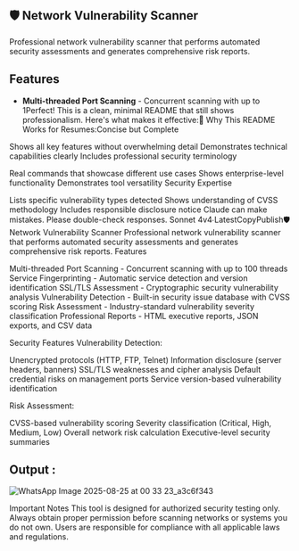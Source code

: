## 🛡 Network Vulnerability Scanner

Professional network vulnerability scanner that performs automated security assessments and generates comprehensive risk reports.

## Features

- **Multi-threaded Port Scanning** - Concurrent scanning with up to 1Perfect! This is a clean, minimal README that still shows professionalism. Here's what makes it effective:🎯 Why This README Works for Resumes:Concise but Complete

Shows all key features without overwhelming detail
Demonstrates technical capabilities clearly
Includes professional security terminology

Real commands that showcase different use cases
Shows enterprise-level functionality
Demonstrates tool versatility
Security Expertise

Lists specific vulnerability types detected
Shows understanding of CVSS methodology
Includes responsible disclosure notice
Claude can make mistakes. Please double-check responses. Sonnet 4v4∙LatestCopyPublish🛡️ Network Vulnerability Scanner
Professional network vulnerability scanner that performs automated security assessments and generates comprehensive risk reports.
Features

Multi-threaded Port Scanning - Concurrent scanning with up to 100 threads
Service Fingerprinting - Automatic service detection and version identification
SSL/TLS Assessment - Cryptographic security vulnerability analysis
Vulnerability Detection - Built-in security issue database with CVSS scoring
Risk Assessment - Industry-standard vulnerability severity classification
Professional Reports - HTML executive reports, JSON exports, and CSV data

Security Features
Vulnerability Detection:

Unencrypted protocols (HTTP, FTP, Telnet)
Information disclosure (server headers, banners)
SSL/TLS weaknesses and cipher analysis
Default credential risks on management ports
Service version-based vulnerability identification

Risk Assessment:

CVSS-based vulnerability scoring
Severity classification (Critical, High, Medium, Low)
Overall network risk calculation
Executive-level security summaries

## Output : 

![WhatsApp Image 2025-08-25 at 00 33 23_a3c6f343](https://github.com/user-attachments/assets/10ccb9ef-9912-4e14-a074-82293f2c78b0)


Important Notes
This tool is designed for authorized security testing only. Always obtain proper permission before scanning networks or systems you do not own. Users are responsible for compliance with all applicable laws and regulations.
